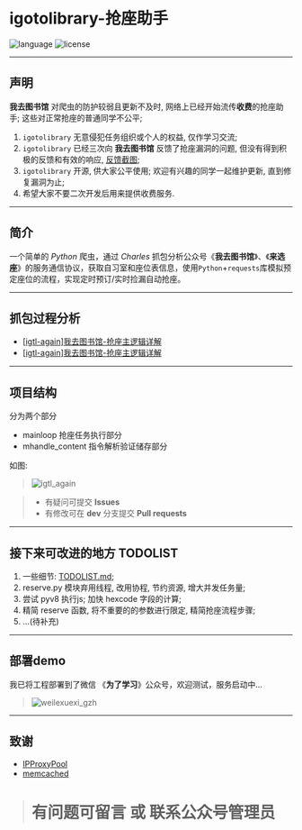 
# igotolibrary-抢座助手
![language](https://img.shields.io/badge/language-python3.x-green.svg) 
![license](https://img.shields.io/badge/LICENSE-MIT-brightgreen.svg)

------

## 声明
**我去图书馆** 对爬虫的防护较弱且更新不及时, 网络上已经开始流传**收费**的抢座助手; 这些对正常抢座的普通同学不公平; 
1. ``` igotolibrary ```  无意侵犯任务组织或个人的权益, 仅作学习交流; 
2. ``` igotolibrary ```  已经三次向 **我去图书馆** 反馈了抢座漏洞的问题, 但没有得到积极的反馈和有效的响应, [反馈截图](https://github.com/qmppz/igotolibrary/blob/master/fankui_screenshot.jpeg);
3. ``` igotolibrary ``` 开源, 供大家公平使用; 欢迎有兴趣的同学一起维护更新, 直到修复漏洞为止;
4. 希望大家不要二次开发后用来提供收费服务.

------

## 简介
一个简单的 *Python* 爬虫，通过 *Charles* 抓包分析公众号《**我去图书馆**》、《**来选座**》的服务通信协议，获取自习室和座位表信息，使用```Python```+```requests```库模拟预定座位的流程，实现定时预订/实时捡漏自动抢座。

------

## 抓包过程分析
* [[igtl-again]我去图书馆-抢座主逻辑详解](https://blog.csdn.net/RenjiaLu9527/article/details/96843605)
* [[igtl-again]我去图书馆-抢座主逻辑详解](https://zhuanlan.zhihu.com/p/74706139)

------

## 项目结构
分为两个部分 
* mainloop 抢座任务执行部分
* mhandle_content 指令解析验证储存部分

如图:

> ![igtl_again](https://github.com/qmppz/igotolibrary/blob/master/igtl-again.png)

> * 有疑问可提交 **Issues**
> * 有修改可在 **dev** 分支提交 **Pull requests** 

------

## 接下来可改进的地方 TODOLIST
1. 一些细节: [TODOLIST.md](https://github.com/qmppz/igotolibrary/blob/master/TODOLIST.md);
2. reserve.py 模块弃用线程, 改用协程, 节约资源, 增大并发任务量;
3. 尝试 pyv8 执行js; 加快 hexcode 字段的计算;
4. 精简 reserve 函数, 将不重要的的参数进行限定, 精简抢座流程步骤; 
5. ...(待补充)

------

## 部署demo
我已将工程部署到了微信 《**为了学习**》公众号，欢迎测试，服务启动中...

> ![weilexuexi_gzh](https://github.com/RenjiaLu9527/igotolibrary/blob/master/qrcode.png)

------

## 致谢
* [IPProxyPool](https://github.com/qiyeboy/IPProxyPool)
* [memcached](https://github.com/memcached/memcached)

> # 有问题可留言 或 联系公众号管理员

